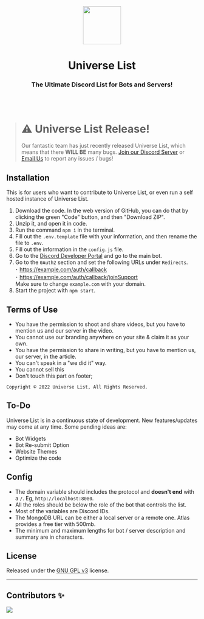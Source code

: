<div align='center'>
  <img src="https://universe-list.xyz/img/icon.png" height='100px' width='100px' />
  <h1>Universe List</h1>
  <h3>The Ultimate Discord List for Bots and Servers!</h3>
</div>
<br></br>


> # **⚠️ Universe List Release!**<br>
> Our fantastic team has just recently released Universe List, which means that there **WILL BE** many bugs. [Join our Discord Server](https://discord.gg/PXdJjTF6yS) or [Email Us](mailto:ishaan@ishaantek.com) to report any issues / bugs!


## Installation

This is for users who want to contribute to Universe List, or even run a self hosted instance of Universe List.

1. Download the code. In the web version of GitHub, you can do that by clicking the green "Code" button, and then "Download ZIP".
2. Unzip it, and open it in code.
3. Run the command `npm i` in the terminal.
4. Fill out the `.env.template` file with your information, and then rename the file to `.env`.
5. Fill out the information in the `config.js` file.
6. Go to the [Discord Developer Portal](https://discord.com/developers/applications) and go to the main bot. 
7. Go to the `0Auth2` section and set the following URLs under `Redirects`.<br>
･ https://example.com/auth/callback<br>
･ https://example.com/auth/callback/joinSupport<br>
Make sure to change `example.com` with your domain.
8. Start the project with `npm start`.

## Terms of Use
  * You have the permission to shoot and share videos, but you have to mention us and our server in the video.</a><br>
  * You cannot use our branding anywhere on your site & claim it as your own.</a><br>
  * You have the permission to share in writing, but you have to mention us, our server, in the article.</a><br>
  * You can't speak in a "we did it" way.</a><br>
  * You cannot sell this</a><br>
  * Don't touch this part on footer;</a><br>
```
Copyright © 2022 Universe List, All Rights Reserved.
```

## To-Do

Universe List is in a continuous state of development. New features/updates may come at any time. Some pending ideas are:

  * Bot Widgets
  * Bot Re-submit Option
  * Website Themes
  * Optimize the code

## Config

  * The domain variable should includes the protocol and **doesn't end** with a `/`. Eg, `http://localhost:8080`.
  * All the roles should be below the role of the bot that controls the list.
  * Most of the variables are Discord IDs.
  * The MongoDB URL can be either a local server or a remote one. Atlas provides a free tier with 500mb.
  * The minimum and maximum lengths for bot / server description and summary are in characters.

## License

Released under the [GNU GPL v3](https://www.gnu.org/licenses/gpl-3.0.en.html) license.

---

## Contributors ✨
<a href="https://github.com/ishaantek/UniverseList/graphs/contributors">
  <img src="https://contrib.rocks/image?repo=ishaantek/UniverseList"/>
</a>
